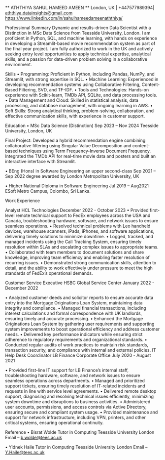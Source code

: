 ** ATHTHIYA SAHUL HAMEED AMEEN **
  London, UK |   +447577989394|   aththiya.datainsights@gmail.com   https://www.linkedin.com/in/sahulhameedameenaththiya/

Professional Summary
Dynamic and results-driven Data Scientist with a Distinction in MSc Data Science from Teesside University, London. I am proficient in Python, SQL, and machine learning, with hands on experience in developing a Streamlit-based movie recommendation system as part of the final year project. I am fully authorized to work in the UK and actively seeking entry level opportunities to apply technical expertise, analytical skills, and a passion for data-driven problem solving in a collaborative environment.

Skills
•	Programming: Proficient in Python, including Pandas, NumPy, and Streamlit, with strong expertise in SQL.
•	Machine	Learning:	Experienced	in	developing	recommendation	systems	using Collaborative Filtering, Content-Based Filtering, SVD, and TF-IDF.
•	Tools and Technologies: Hands-on experience with Scikit-learn, TMDb API, SQLite, and data processing tools.
•	Data Management and Cloud: Skilled in statistical analysis, data processing, and database management, with ongoing learning in AWS.
•	Soft Skills: Strong analytical thinking, problem-solving, collaboration, and effective communication skills, with experience in customer support.

Education
•	MSc Data Science (Distinction)	Sep 2023 – Nov 2024 Teesside University, London, UK

Final Project: Developed a hybrid recommendation engine combining collaborative filtering using Singular Value Decomposition and content-based techniques using Term Frequency-Inverse Document Frequency. Integrated the TMDb API for real-time movie data and posters and built an interactive interface with Streamlit.

•	BEng (Hons) in Software Engineering an upper second-class	Sep 2021 – Sep 2022 degree awarded by London Metropolitan University, UK

•	Higher National Diploma in Software Engineering	Jul 2019 – Aug2021 ESoft Metro Campus, Colombo, Sri Lanka.
 
 
Work Experience

Analyst
HCL Technologies	December 2022 - October 2023
•	Provided first-level remote technical support to FedEx employees across the USA and Canada, troubleshooting hardware, software, and network issues to ensure seamless operations.
•	Resolved technical problems with Leo handheld devices, warehouse scanners, iPads, iPhones, and software applications, delivering timely solutions to minimize downtime.
•	Logged, tracked, and managed incidents using the Call Tracking System, ensuring timely resolution within SLAs and escalating complex issues to appropriate teams.
•	Collaborated with team members to document solutions and share knowledge, improving team efficiency and enabling faster resolution of recurring issues.
•	Demonstrated strong communication skills, attention to detail, and the ability to work effectively under pressure to meet the high standards of FedEx’s operational demands.

Customer Service Executive
HSBC Global Service Center	January 2022 - December 2022

•	Analyzed customer deeds and solicitor reports to ensure accurate data entry into the Mortgage Originations Loan System, maintaining data integrity and compliance.
•	Managed financial transactions, including interest calculations and formal correspondence with UK landlords, ensuring timely and accurate processing.
•	Enhanced the Mortgage Originations Loan System by gathering user requirements and supporting system improvements to boost operational efficiency and address customer needs.
•	Delivered key performance indicators while ensuring strict adherence to regulatory requirements and organizational standards.
•	Conducted regular audits of work practices to maintain risk standards, transaction security, and compliance with internal and external policies.
IT Help Desk Coordinator
LB Finance Corporate Office	July 2020 - August 2021

•	Provided first-line IT support for LB Finance’s internal staff, troubleshooting hardware, software, and network issues to ensure seamless operations across departments.
•	Managed and prioritized support tickets, ensuring timely resolution of IT-related incidents and requests in line with service level agreements.
•	Delivered remote desktop support, diagnosing and resolving technical issues efficiently, minimizing system downtime and disruptions to business activities.
•	Administered user accounts, permissions, and access controls via Active Directory, ensuring secure and compliant system usage.
•	Provided maintenance and support for network infrastructure, including VPN, printers, and other critical systems, ensuring operational continuity.

 
 
Reference
•	Bisrat Wolde
Tutor in Computing Teesside University London Email – b.wolde@tees.ac.uk
 


•	Yidnek Haile
Tutor in Computing Teesside University London Email – Y.Haile@tees.ac.uk
